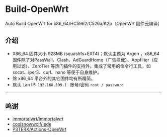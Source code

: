 # Build-OpenWrt

Auto Build OpenWrt for x86_64/HC5962/C526a/K2p（OpenWrt 固件云编译）



## 介绍

- X86_64 固件大小 928MB (squashfs+EXT4)；默认主题为 Argon ，x86_64 固件除了对PassWall、Clash、AdGuardHome（广告拦截）、Appfilter（应用过滤）、ZeroTier 等热门插件的支持外，集成了常用的命令行工具，如socat、iper3、curl、nano 等便于自身维护。
- 除 x86_64 平台外的其它固件均有所精简。
- 默认 Lan IP: `192.168.199.1 ` 账号/密码 `root / password`



---



## 鸣谢

- [immortalwrt/immortalwrt](https://github.com/immortalwrt/immortalwrt/)
- [coolsnowwolf/lede](https://github.com/coolsnowwolf/lede)
- [P3TERX/Actions-OpenWrt](https://github.com/P3TERX/Actions-OpenWrt)


